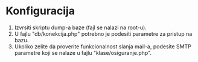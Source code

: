 # Konfiguracija

1. Izvrsiti skriptu dump-a baze (fajl se nalazi na root-u).
2. U fajlu "db/konekcija.php" potrebno je podesiti parametre za pristup na bazu.
3. Ukoliko zelite da proverite funkcionalnost slanja mail-a, podesite SMTP parametre koji se nalaze u fajlu "klase/osiguranje.php".